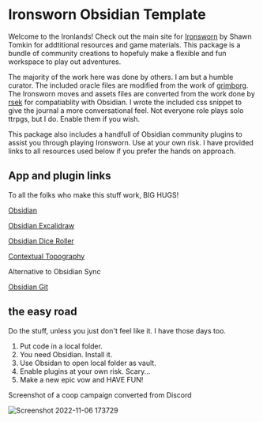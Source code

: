 # Ironsworn Obsidian Template

Welcome to the Ironlands! Check out the main site for [Ironsworn](https://www.ironswornrpg.com/) by Shawn Tomkin for addtitional resources and game materials. This package is a bundle of community creations to hopefuly make a flexible and fun workspace to play out adventures.

The majority of the work here was done by others. I am but a humble curator. The included oracle files are modified from the work of [grimborg](https://github.com/grimborg/obsidian-ironsworn). The Ironsworn moves and assets files are converted from the work done by [rsek](https://github.com/rsek/datasworn) for compatiablity with Obsidian. I wrote the included css snippet to give the journal a more conversational feel. Not everyone role plays solo ttrpgs, but I do. Enable them if you wish.

This package also includes a handfull of Obsidian community plugins to assist you through playing Ironsworn. Use at your own risk. I have provided links to all resources used below if you prefer the hands on approach.

## App and plugin links

To all the folks who make this stuff work, BIG HUGS!

[Obsidian](https://obsidian.md/)

[Obsidian Excalidraw](https://github.com/zsviczian/obsidian-excalidraw-plugin)

[Obsidian Dice Roller](https://github.com/valentine195/obsidian-dice-roller)

[Contextual Topography](https://github.com/mgmeyers/obsidian-contextual-typography)

Alternative to Obsidian Sync

[Obsidian Git](https://github.com/denolehov/obsidian-git)

## the easy road 

Do the stuff, unless you just don't feel like it. I have those days too.

1. Put code in a local folder.
2. You need Obsidian. Install it.
3. Use Obsidan to open local folder as vault.
4. Enable plugins at your own risk. Scary...
5. Make a new epic vow and HAVE FUN!

Screenshot of a coop campaign converted from Discord

![Screenshot 2022-11-06 173729](https://user-images.githubusercontent.com/43780558/200199343-7934a809-8d90-48be-8d6a-c81de6235a42.png)
